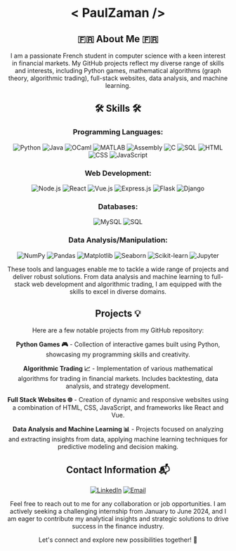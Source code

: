 <div align="center">

#  < PaulZaman />





## 🇫🇷 About Me 🇫🇷
I am a passionate French student in computer science with a keen interest in financial markets. My GitHub projects reflect my diverse range of skills and interests, including Python games, mathematical algorithms (graph theory, algorithmic trading), full-stack websites, data analysis, and machine learning. 

##  🛠️ Skills 🛠️

### Programming Languages:

<div>
  <img src="https://img.shields.io/badge/Python-3776AB?style=for-the-badge&logo=python&logoColor=white" alt="Python">
  <img src="https://img.shields.io/badge/Java-ED8B00?style=for-the-badge&logo=openjdk&logoColor=white" alt="Java">
  <img src="https://img.shields.io/badge/OCaml-EC6813?style=for-the-badge&logo=ocaml&logoColor=white" alt="OCaml">
  <img src="https://img.shields.io/badge/MATLAB-0076A8?style=for-the-badge&logo=mathworks&logoColor=white" alt="MATLAB">
  <img src="https://img.shields.io/badge/Assembly-0076A8?style=for-the-badge&logo=assembly&logoColor=white" alt="Assembly">
  <img src="https://img.shields.io/badge/C-00599C?style=for-the-badge&logo=c&logoColor=white" alt="C">
  <img src="https://img.shields.io/badge/SQL-4479A1?style=for-the-badge&logo=sqlite&logoColor=white" alt="SQL">
  <img src="https://img.shields.io/badge/HTML-239120?style=for-the-badge&logo=html5&logoColor=white" alt="HTML">
  <img src="https://img.shields.io/badge/CSS-239120?&style=for-the-badge&logo=css3&logoColor=white" alt="CSS">
  <img src="https://img.shields.io/badge/JavaScript-F7DF1E?style=for-the-badge&logo=javascript&logoColor=black" alt="JavaScript">
</div>

### Web Development:
<div>
  <img src="https://img.shields.io/badge/Node.js-43853D?style=for-the-badge&logo=node.js&logoColor=white" alt="Node.js">
  <img src="https://img.shields.io/badge/React-20232A?style=for-the-badge&logo=react&logoColor=61DAFB" alt="React">
  <img src="https://img.shields.io/badge/Vue.js-35495E?style=for-the-badge&logo=vue.js&logoColor=4FC08D" alt="Vue.js">
  <img src="https://img.shields.io/badge/Express.js-404D59?style=for-the-badge" alt="Express.js">
  <img src="https://img.shields.io/badge/Flask-000000?style=for-the-badge&logo=flask&logoColor=white" alt="Flask">
  <img src="https://img.shields.io/badge/Django-092E20?style=for-the-badge&logo=django&logoColor=white" alt="Django">
</div>

### Databases:
<div>
  <img src="https://img.shields.io/badge/MySQL-00000F?style=for-the-badge&logo=mysql&logoColor=white" alt="MySQL">
  <img src="https://img.shields.io/badge/SQL-4479A1?style=for-the-badge&logo=sqlite&logoColor=white" alt="SQL">
</div>

### Data Analysis/Manipulation:
<div>
  <img src="https://img.shields.io/badge/NumPy-013243?style=for-the-badge&logo=numpy&logoColor=white" alt="NumPy">
  <img src="https://img.shields.io/badge/Pandas-150458?style=for-the-badge&logo=pandas&logoColor=white" alt="Pandas">
  <img src="https://img.shields.io/badge/Matplotlib-11557C?style=for-the-badge&logo=matplotlib&logoColor=white" alt="Matplotlib">
  <img src="https://img.shields.io/badge/Seaborn-3776AB?style=for-the-badge&logo=seaborn&logoColor=white" alt="Seaborn">
  <img src="https://img.shields.io/badge/Scikit--learn-F7931E?style=for-the-badge&logo=scikit-learn&logoColor=white" alt="Scikit-learn">
  <img src="https://img.shields.io/badge/Jupyter-F37626?style=for-the-badge&logo=jupyter&logoColor=white" alt="Jupyter">
</div>

These tools and languages enable me to tackle a wide range of projects and deliver robust solutions. From data analysis and machine learning to full-stack web development and algorithmic trading, I am equipped with the skills to excel in diverse domains.

## Projects 💡

Here are a few notable projects from my GitHub repository:

**Python Games 🎮** - Collection of interactive games built using Python, showcasing my programming skills and creativity.

**Algorithmic Trading 📈** - Implementation of various mathematical algorithms for trading in financial markets. Includes backtesting, data analysis, and strategy development.

**Full Stack Websites 🌐** - Creation of dynamic and responsive websites using a combination of HTML, CSS, JavaScript, and frameworks like React and Vue.

**Data Analysis and Machine Learning 📊** - Projects focused on analyzing and extracting insights from data, applying machine learning techniques for predictive modeling and decision making.

## Contact Information 📬

[![LinkedIn](https://img.shields.io/badge/LinkedIn-0A66C2?style=for-the-badge&logo=linkedin&logoColor=white)](https://www.linkedin.com/in/paul-zamanian-abbassi-899126196/)
[![Email](https://img.shields.io/badge/Gmail-D14836?style=for-the-badge&logo=gmail&logoColor=white)](mailto:paul.c.zamanian@gmail.com)

Feel free to reach out to me for any collaboration or job opportunities. I am actively seeking a challenging internship from January to June 2024, and I am eager to contribute my analytical insights and strategic solutions to drive success in the finance industry.

Let's connect and explore new possibilities together! 🤝
</div>
